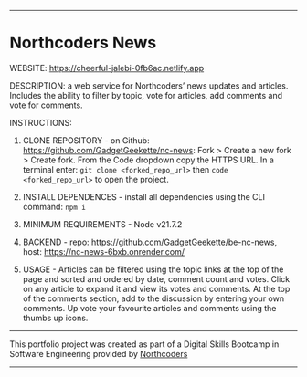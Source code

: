 --------------------------------------------------------------------------------

# Northcoders News

WEBSITE: https://cheerful-jalebi-0fb6ac.netlify.app 

DESCRIPTION: a web service for Northcoders’ news updates and articles. Includes the ability to filter by topic, vote for articles, add comments and vote for comments.

INSTRUCTIONS:

1) CLONE REPOSITORY - on Github: https://github.com/GadgetGeekette/nc-news: Fork > Create a new fork > Create fork. From the Code dropdown copy the HTTPS URL. In a terminal enter: `git clone <forked_repo_url>` then `code <forked_repo_url>` to open the project.

2) INSTALL DEPENDENCES - install all dependencies using the CLI command: `npm i`

3) MINIMUM REQUIREMENTS - Node v21.7.2

4) BACKEND - repo: https://github.com/GadgetGeekette/be-nc-news, host: https://nc-news-6bxb.onrender.com/

5) USAGE - Articles can be filtered using the topic links at the top of the page and sorted and ordered by date, comment count and votes. Click on any article to expand it and view its votes and comments. At the top of the comments section, add to the discussion by entering your own comments. Up vote your favourite articles and comments using the thumbs up icons.

--------------------------------------------------------------------------------
 
This portfolio project was created as part of a Digital Skills Bootcamp in Software Engineering provided by [Northcoders](https://northcoders.com/)

--------------------------------------------------------------------------------